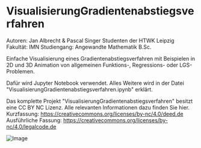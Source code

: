 # VisualisierungGradientenabstiegsverfahren

Autoren: Jan Albrecht & Pascal Singer
Studenten der HTWK Leipzig 
Fakultät: IMN
Studiengang: Angewandte Mathematik B.Sc.

Einfache Visualisierung eines Gradientenabstiegsverfahren mit Beispielen in 2D und 3D Animation von allgemeinen Funktions-, Regressions- oder LGS-Problemen.

Dafür wird Jupyter Notebook verwendet. 
Alles Weitere wird in der Datei "VisualisierungGradientenabstiegsverfahren.ipynb" erklärt.

Das komplette Projekt "VisualisierungGradientenabstiegsverfahren" besitzt eine CC BY NC Lizenz. 
Alle relevanten Informationen dazu finden Sie hier.
Kurzfassung:
https://creativecommons.org/licenses/by-nc/4.0/deed.de
Ausführliche Fassung:
https://creativecommons.org/licenses/by-nc/4.0/legalcode.de

![Image](https://upload.wikimedia.org/wikipedia/commons/thumb/9/99/Cc-by-nc_icon.svg/2000px-Cc-by-nc_icon.svg.png)
